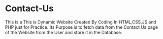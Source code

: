 # Contact-Us
This is a This is Dynamic Website Created By Coding In HTML,CSS,JS and PHP just for Practice. Its Purpose is to fetch data from the Contact Us page of the Website from the User and store it in the Database. 
